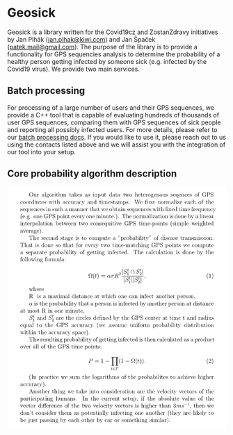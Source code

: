 # Geosick

Geosick is a library written for the Covid19cz and ZostanZdravy initiatives by Jan Plhák
(jan.plhak@kiwi.com) and Jan Špaček (patek.mail@gmail.com). The purpose of the library is to provide
a functionality for GPS sequencies analysis to determine the probability of a healthy person
getting infected by someone sick (e.g. infected by the Covid19 virus). We provide two main
services.

## Batch processing

For processing of a large number of users and their GPS sequences, we provide a C++ tool that is
capable of evaluating hundreds of thousands of user GPS sequences, comparing them with GPS
sequences of sick people and reporting all possibly infected users. For more details, please
refer to our [batch processing docs](docs/batch_processing.md). If you would like to use it,
please reach out to us using the contacts listed above and we will assist you with the integration
of our tool into your setup.

## Core probability algorithm description

![Description of the algoritm](docs/algorithm_description.png?raw=true "Algorithm description")
